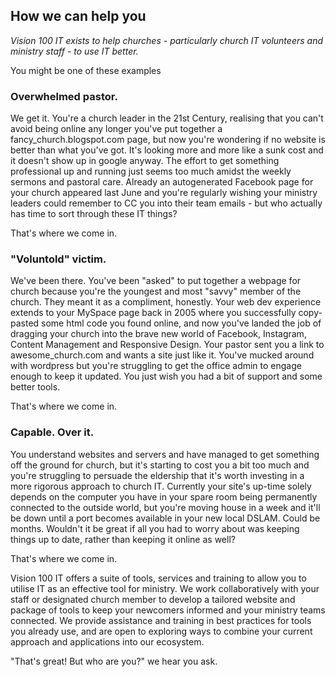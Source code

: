 ## How we can help you

*Vision 100 IT exists to help churches - particularly church IT volunteers and ministry staff - to use IT better.*

You might be one of these examples

### Overwhelmed pastor.

We get it. You're a church leader in the 21st Century, realising that you can't avoid being online any longer you've put together a fancy_church.blogspot.com page, but now you're wondering if no website is better than what you've got. It's looking more and more like a sunk cost and it doesn't show up in google anyway. The effort to get something professional up and running just seems too much amidst the weekly sermons and pastoral care. Already an autogenerated Facebook page for your church appeared last June and you're regularly wishing your ministry leaders could remember to CC you into their team emails - but who actually has time to sort through these IT things?

That's where we come in.

### "Voluntold" victim.

We've been there. You've been "asked" to put together a webpage for church because you're the youngest and most "savvy" member of the church. They meant it as a compliment, honestly. Your web dev experience extends to your MySpace page back in 2005 where you successfully copy-pasted some html code you found online, and now you've landed the job of dragging your church into the brave new world of Facebook, Instagram, Content Management and Responsive Design. Your pastor sent you a link to awesome_church.com and wants a site just like it. You've mucked around with wordpress but you're struggling to get the office admin to engage enough to keep it updated. You just wish you had a bit of support and some better tools.

That's where we come in.

### Capable. Over it.

You understand websites and servers and have managed to get something off the ground for church, but it's starting to cost you a bit too much and you're struggling to persuade the eldership that it's worth investing in a more rigorous approach to church IT. Currently your site's up-time solely depends on the computer you have in your spare room being permanently connected to the outside world, but you're moving house in a week and it'll be down until a port becomes available in your new local DSLAM. Could be months. Wouldn't it be great if all you had to worry about was keeping things up to date, rather than keeping it online as well?

That's where we come in.

Vision 100 IT offers a suite of tools, services and training to allow you to utilise IT as an effective tool for ministry. We work collaboratively with your staff or designated church member to develop a tailored website and package of tools to keep your newcomers informed and your ministry teams connected. We provide assistance and training in best practices for tools you already use, and are open to exploring ways to combine your current approach and applications into our ecosystem.

"That's great! But who are you?" we hear you ask.
